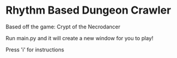 # Rhythm Based Dungeon Crawler

Based off the game: Crypt of the Necrodancer

Run main.py and it will create a new window for you to play!

Press 'i' for instructions
